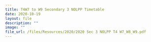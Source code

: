 ```yaml
---
title: T4W7 to W9 Secondary 3 NOLPP Timetable
date: 2020-10-19
layout: file
description: ""
image: ""
file_url: /files/Resources/2020/2020 Sec 3 NOLPP T4 W7_W8_W9.pdf
---
```

